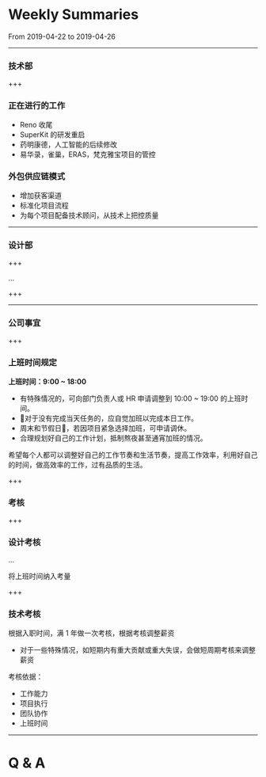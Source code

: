 # Weekly Summaries

From 2019-04-22 to 2019-04-26

---

### 技术部

+++

### 正在进行的工作

- Reno 收尾
- SuperKit 的研发重启
- 药明康德，人工智能的后续修改
- 易华录，雀巢，ERAS，梵克雅宝项目的管控

### 外包供应链模式

- 增加获客渠道
- 标准化项目流程
- 为每个项目配备技术顾问，从技术上把控质量

---

### 设计部

+++

...

+++

---

### 公司事宜

+++

### 上班时间规定

**上班时间：9:00 ~ 18:00**

- 有特殊情况的，可向部门负责人或 HR 申请调整到 10:00 ~ 19:00 的上班时间。
- 对于没有完成当天任务的，应自觉加班以完成本日工作。
- 周末和节假日，若因项目紧急选择加班，可申请调休。
- 合理规划好自己的工作计划，抵制熬夜甚至通宵加班的情况。

希望每个人都可以调整好自己的工作节奏和生活节奏，提高工作效率，利用好自己的时间，做高效率的工作，过有品质的生活。

+++

### 考核

+++

### 设计考核

...

将上班时间纳入考量

+++

### 技术考核

根据入职时间，满 1 年做一次考核，根据考核调整薪资

- 对于一些特殊情况，如短期内有重大贡献或重大失误，会做短周期考核来调整薪资

考核依据：

- 工作能力
- 项目执行
- 团队协作
- 上班时间

---

# Q & A



